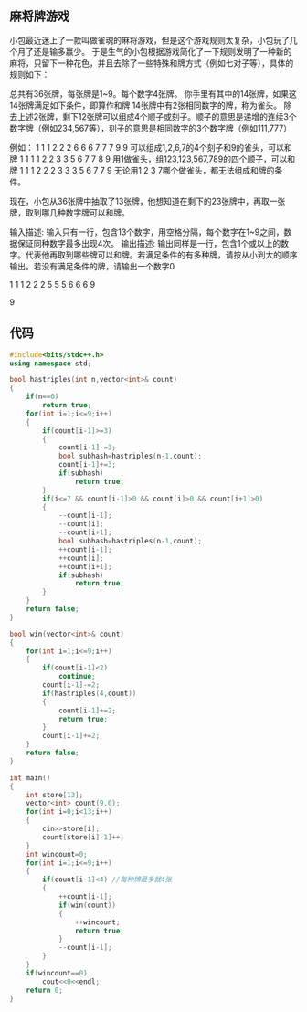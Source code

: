 ## 麻将牌游戏

小包最近迷上了一款叫做雀魂的麻将游戏，但是这个游戏规则太复杂，小包玩了几个月了还是输多赢少。
于是生气的小包根据游戏简化了一下规则发明了一种新的麻将，只留下一种花色，并且去除了一些特殊和牌方式（例如七对子等），具体的规则如下：

总共有36张牌，每张牌是1~9。每个数字4张牌。
你手里有其中的14张牌，如果这14张牌满足如下条件，即算作和牌
14张牌中有2张相同数字的牌，称为雀头。
除去上述2张牌，剩下12张牌可以组成4个顺子或刻子。顺子的意思是递增的连续3个数字牌（例如234,567等），刻子的意思是相同数字的3个数字牌（例如111,777）

例如：
1 1 1 2 2 2 6 6 6 7 7 7 9 9 可以组成1,2,6,7的4个刻子和9的雀头，可以和牌
1 1 1 1 2 2 3 3 5 6 7 7 8 9 用1做雀头，组123,123,567,789的四个顺子，可以和牌
1 1 1 2 2 2 3 3 3 5 6 7 7 9 无论用1 2 3 7哪个做雀头，都无法组成和牌的条件。

现在，小包从36张牌中抽取了13张牌，他想知道在剩下的23张牌中，再取一张牌，取到哪几种数字牌可以和牌。

输入描述:
输入只有一行，包含13个数字，用空格分隔，每个数字在1~9之间，数据保证同种数字最多出现4次。
输出描述:
输出同样是一行，包含1个或以上的数字。代表他再取到哪些牌可以和牌。若满足条件的有多种牌，请按从小到大的顺序输出。若没有满足条件的牌，请输出一个数字0

1 1 1 2 2 2 5 5 5 6 6 6 9

9

## 代码

```C++
#include<bits/stdc++.h>
using namespace std;

bool hastriples(int n,vector<int>& count)
{
    if(n==0)
        return true;
    for(int i=1;i<=9;i++)
    {
        if(count[i-1]>=3)
        {
            count[i-1]-=3;
            bool subhash=hastriples(n-1,count);
            count[i-1]+=3;
            if(subhash)
                return true;
        }
        if(i<=7 && count[i-1]>0 && count[i]>0 && count[i+1]>0)
        {
            --count[i-1];
            --count[i];
            --count[i+1];
            bool subhash=hastriples(n-1,count);
            ++count[i-1];
            ++count[i];
            ++count[i+1];
            if(subhash)
                return true;
        }
    }
    return false;
}

bool win(vector<int>& count)
{
    for(int i=1;i<=9;i++)
    {
        if(count[i-1]<2)
            continue;
        count[i-1]-=2;
        if(hastriples(4,count))
        {
            count[i-1]+=2;
            return true;
        }
        count[i-1]+=2;
    }
    return false;
}

int main()
{
    int store[13];
    vector<int> count(9,0);
    for(int i=0;i<13;i++)
    {
        cin>>store[i];
        count[store[i]-1]++;
    }
    int wincount=0;
    for(int i=1;i<=9;i++)
    {
        if(count[i-1]<4) //每种牌最多就4张
        {
            ++count[i-1];
            if(win(count))
            {
                ++wincount;
                return true;
            }
            --count[i-1];
        }
    }
    if(wincount==0)
        cout<<0<<endl;
    return 0;
}
```
